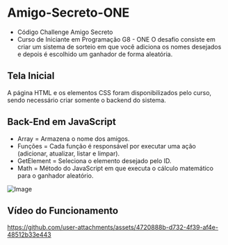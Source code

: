 # Amigo-Secreto-ONE
* Código Challenge Amigo Secreto
* Curso de Iniciante em Programação G8 - ONE
O desafio consiste em criar um sistema de sorteio em que você adiciona os nomes desejados e depois é escolhido um ganhador de forma aleatória.

## Tela Inicial
A página HTML e os elementos CSS foram disponibilizados pelo curso, sendo necessário criar somente o backend do sistema.

## Back-End em JavaScript
* Array = Armazena o nome dos amigos.
* Funções = Cada função é responsável por executar uma ação (adicionar, atualizar, listar e limpar).
* GetElement = Seleciona o elemento desejado pelo ID.
* Math = Método do JavaScript em que executa o cálculo matemático para o ganhador aleatório.

![Image](https://github.com/user-attachments/assets/0e02bc1b-c1de-4713-bbb9-43a1f32fd129)

## Vídeo do Funcionamento
https://github.com/user-attachments/assets/4720888b-d732-4f39-af4e-48512b33e443
